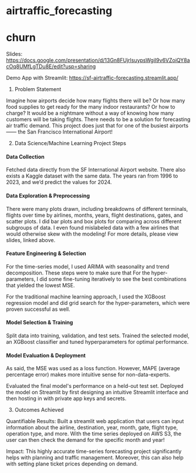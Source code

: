 # airtraffic_forecasting


# churn

Slides: https://docs.google.com/presentation/d/13Gn8FUjrlsuypsWgiI9v6VZoiQY8acOq8UMfLgTDu8E/edit?usp=sharing

Demo App with Streamlit: https://sf-airtraffic-forecasting.streamlit.app/


1. Problem Statement

Imagine how airports decide how many flights there will be? Or how many food supplies to get ready for the many indoor restaurants? Or how to charge? It would be a nightmare without a way of knowing how many customers will be taking flights. There needs to be a solution for forecasting air traffic demand. This project does just that for one of the busiest airports —— the San Francisco International Airport! 

2. Data Science/Machine Learning Project Steps

#### Data Collection

Fetched data directly from the SF International Airport website. There also exists a Kaggle dataset with the same data. The years ran from 1996 to 2023, and we’d predict the values for 2024. 

#### Data Exploration & Preprocessing

There were many plots drawn, including breakdowns of different terminals, flights over time by airlines, months, years, flight destinations, gates, and scatter plots. I did bar plots and box plots for comparing across different subgroups of data. I even found mislabeled data with a few airlines that would otherwise skew with the modeling! For more details, please view slides, linked above. 

#### Feature Engineering & Selection

For the time-series model, I used ARIMA with seasonality and trend decomposition. These steps were to make sure that 
For the hyper-parameters, I did some fine-tuning iteratively to see the best combinations that yielded the lowest MSE. 

For the traditional machine learning approach, I used the XGBoost regression model and did grid search for the hyper-parameters, which were proven successful as well. 

#### Model Selection & Training

Split data into training, validation, and test sets.
Trained the selected model, an XGBoost classifier and tuned hyperparameters for optimal performance.

#### Model Evaluation & Deployment

As said, the MSE was used as a loss function. However, MAPE (average percentage error) makes more intuitive sense for non-data-experts. 

Evaluated the final model's performance on a held-out test set.
Deployed the model on Streamlit by first designing an intuitive Streamlit interface and then hosting in with private app keys and secrets.

3. Outcomes Achieved

Quantifiable Results:
Built a streamlit web application that users can input information about the airline, destination, year, month, gate, flight type, operation type, and more. With the time series deployed on AWS S3, the user can then check the demand for the specific month and year! 

Impact:
This highly accurate time-series forecasting project significantly helps with planning and traffic management. Moreover, this can also help with setting plane ticket prices depending on demand. 
